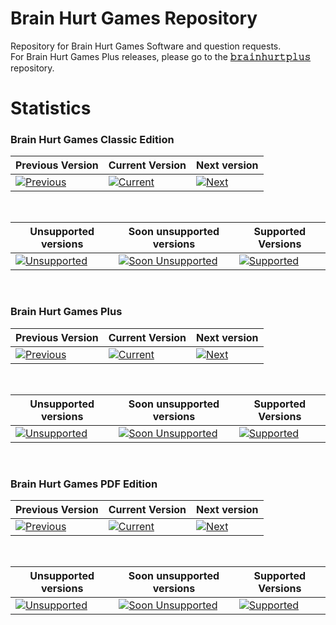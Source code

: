 <!-- Introduction -->

# Brain Hurt Games Repository

Repository for Brain Hurt Games Software and question requests.<br>
For Brain Hurt Games Plus releases, please go to the [**𝚋𝚛𝚊𝚒𝚗𝚑𝚞𝚛𝚝𝚙𝚕𝚞𝚜**](https://github.com/larrystudios/brainhurtplus) repository.




<!-- Game Stats -->

# Statistics

### Brain Hurt Games Classic Edition

|Previous Version|Current Version|Next version|
|-|-|-|
[![Previous](https://img.shields.io/badge/Previous%20Version-v2.5.0‒beta.10-yellow.svg)](https://github.com/larrystudios/brainhurtgames#brain-hurt-games-repository)|[![Current](https://img.shields.io/badge/Current%20Version-v2.5.0‒beta.11-brightgreen.svg)](https://github.com/larrystudios/brainhurtgames#brain-hurt-games-repository)|[![Next](https://img.shields.io/badge/Next%20Version-v2.5.0‒beta.12-blue.svg)](https://github.com/larrystudios/brainhurtgames#brain-hurt-games-repository)

<br>

|Unsupported versions|Soon unsupported versions|Supported Versions|
|-|-|-|
|[![Unsupported](https://img.shields.io/badge/Unsupported%20Versions-None-red.svg)](https://github.com/larrystudios/brainhurtgames#brain-hurt-games-repository)|[![Soon Unsupported](https://img.shields.io/badge/Soon%20Unsupported%20Versions-<%20v2.0-yellow.svg)](https://github.com/larrystudios/brainhurtgames#brain-hurt-games-repository)|[![Supported](https://img.shields.io/badge/Supported%20Versions-≥%20v2.0-brightgreen.svg)](https://github.com/larrystudios/brainhurtgames#brain-hurt-games-repository)

<br>

### Brain Hurt Games Plus

|Previous Version|Current Version|Next version|
|-|-|-|
[![Previous](https://img.shields.io/badge/Previous%20Version-None-yellow.svg)](https://github.com/larrystudios/brainhurtgames#brain-hurt-games-repository)|[![Current](https://img.shields.io/badge/Current%20Version-v1.0.0‒alpha.1-brightgreen.svg)](https://github.com/larrystudios/brainhurtgames#brain-hurt-games-repository)|[![Next](https://img.shields.io/badge/Next%20Version-v1.0.0-blue.svg)](https://github.com/larrystudios/brainhurtgames#brain-hurt-games-repository)


<br>

|Unsupported versions|Soon unsupported versions|Supported Versions|
|-|-|-|
|[![Unsupported](https://img.shields.io/badge/Unsupported%20Versions-None-red.svg)](https://github.com/larrystudios/brainhurtgames#brain-hurt-games-repository)|[![Soon Unsupported](https://img.shields.io/badge/Soon%20Unsupported%20Versions-None-yellow.svg)](https://github.com/larrystudios/brainhurtgames#brain-hurt-games-repository)|[![Supported](https://img.shields.io/badge/Supported%20Versions-≥%20v1.0.0‒alpha.1-brightgreen.svg)](https://github.com/larrystudios/brainhurtgames#brain-hurt-games-repository)

<br>

### Brain Hurt Games PDF Edition

|Previous Version|Current Version|Next version|
|-|-|-|
[![Previous](https://img.shields.io/badge/Previous%20Version-None-yellow.svg)](https://github.com/larrystudios/brainhurtgames#brain-hurt-games-repository)|[![Current](https://img.shields.io/badge/Current%20Version-v1.0.0-brightgreen.svg)](https://github.com/larrystudios/brainhurtgames#brain-hurt-games-repository)|[![Next](https://img.shields.io/badge/Next%20Version-None-blue.svg)](https://github.com/larrystudios/brainhurtgames#brain-hurt-games-repository)


<br>

|Unsupported versions|Soon unsupported versions|Supported Versions|
|-|-|-|
|[![Unsupported](https://img.shields.io/badge/Unsupported%20Versions-None-red.svg)](https://github.com/larrystudios/brainhurtgames#brain-hurt-games-repository)|[![Soon Unsupported](https://img.shields.io/badge/Soon%20Unsupported%20Versions-None-yellow.svg)](https://github.com/larrystudios/brainhurtgames#brain-hurt-games-repository)|[![Supported](https://img.shields.io/badge/Supported%20Versions-≥%20v1.0.0-brightgreen.svg)](https://github.com/larrystudios/brainhurtgames#brain-hurt-games-repository)

<br>
